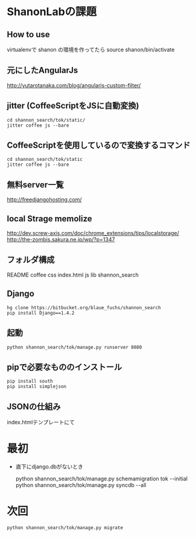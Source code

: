 ShanonLabの課題
===

How to use
---

virtualenvで shanon の環境を作ってたら
    source shanon/bin/activate

元にしたAngularJs
---

http://yutarotanaka.com/blog/angularjs-custom-filter/

jitter (CoffeeScriptをJSに自動変換)
---

    cd shannon_search/tok/static/
    jitter coffee js --bare

CoffeeScriptを使用しているので変換するコマンド
---
    cd shannon_search/tok/static
    jitter coffee js --bare


無料server一覧
---

http://freedjangohosting.com/

local Strage memolize
---

http://dev.screw-axis.com/doc/chrome_extensions/tips/localstorage/
http://the-zombis.sakura.ne.jp/wp/?p=1347

フォルダ構成
--

README     coffee     css        index.html js         lib
shannon_search


Django
---

    hg clone https://bitbucket.org/blaue_fuchs/shannon_search
    pip install Django==1.4.2

起動
---
    python shannon_search/tok/manage.py runserver 8080

pipで必要なもののインストール
---
    pip install south
    pip install simplejson

JSONの仕組み
---
index.htmlテンプレートにて
<script type="text/javascript" src="/get_json_js"></script>

# 最初
* 直下にdjango.dbがないとき

    python shannon_search/tok/manage.py schemamigration tok --initial 
    python shannon_search/tok/manage.py syncdb --all

# 次回

    python shannon_search/tok/manage.py migrate

